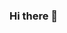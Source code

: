 ### Hi there 👋

<!--
**nurularifin83/nurularifin83** is a ✨ _special_ ✨ repository because its `README.md` (this file) appears on your GitHub profile.

### I'm a Full-Stack Developer

- 🔭 I’m currently working on POS project for retail business
- 🌱 I’m currently learning Javascript, VUEjs, and APIs
- ⚙️ Mostly using: <code>.php</code>, <code>.js</code>, <code>.sql</code>,
- 📫 Reach me: nurularifin837@gmail.com
- 😄 Pronouns: He/Him
- ⚡ Fun fact: I love Kdrama
